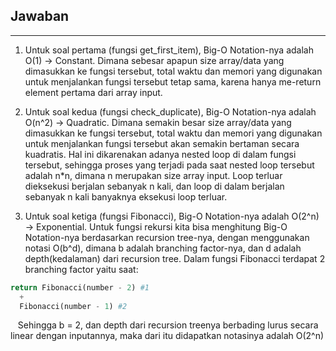 ## Jawaban
________

1. Untuk soal pertama (fungsi get_first_item), Big-O Notation-nya adalah O(1) -> Constant. Dimana sebesar apapun size array/data yang dimasukkan ke fungsi tersebut, total waktu dan memori yang digunakan untuk menjalankan fungsi tersebut tetap sama, karena hanya me-return element pertama dari array input.

2. Untuk soal kedua (fungsi check_duplicate), Big-O Notation-nya adalah O(n^2) -> Quadratic. Dimana semakin besar size array/data yang dimasukkan ke fungsi tersebut, total waktu dan memori yang digunakan untuk menjalankan fungsi tersebut akan semakin bertaman secara kuadratis. Hal ini dikarenakan adanya nested loop di dalam fungsi tersebut, sehingga proses yang terjadi pada saat nested loop tersebut adalah n*n, dimana n merupakan size array input. Loop terluar dieksekusi berjalan sebanyak n kali, dan loop di dalam berjalan sebanyak n kali banyaknya eksekusi loop terluar.

3. Untuk soal ketiga (fungsi Fibonacci), Big-O Notation-nya adalah O(2^n) -> Exponential. Untuk fungsi rekursi kita bisa menghitung Big-O Notation-nya berdasarkan recursion tree-nya, dengan menggunakan notasi O(b^d), dimana b adalah branching factor-nya, dan d adalah depth(kedalaman) dari recursion tree. Dalam fungsi Fibonacci terdapat 2 branching factor yaitu saat:
```python
return Fibonacci(number - 2) #1
  + 
  Fibonacci(number - 1) #2
```
&nbsp;&nbsp;&nbsp;Sehingga b = 2, dan depth dari recursion treenya berbading lurus secara linear dengan inputannya, maka dari itu didapatkan notasinya adalah O(2^n)